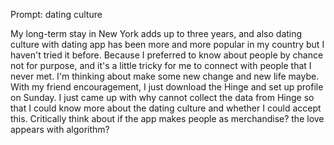 Prompt: dating culture

My long-term stay in New York adds up to three years, and also dating culture with dating app has been more and more popular in my country but I haven't tried it before. Because I preferred to know about people by chance not for purpose, and it's a little tricky for me to connect with people that I never met. I'm thinking about make some new change and new life maybe. With my friend encouragement, I just download the Hinge and set up profile on Sunday. I just came up with why cannot collect the data from Hinge so that I could  know more about the dating culture and whether I could accept this.
Critically think about if the app makes people as merchandise? the love appears with algorithm?

